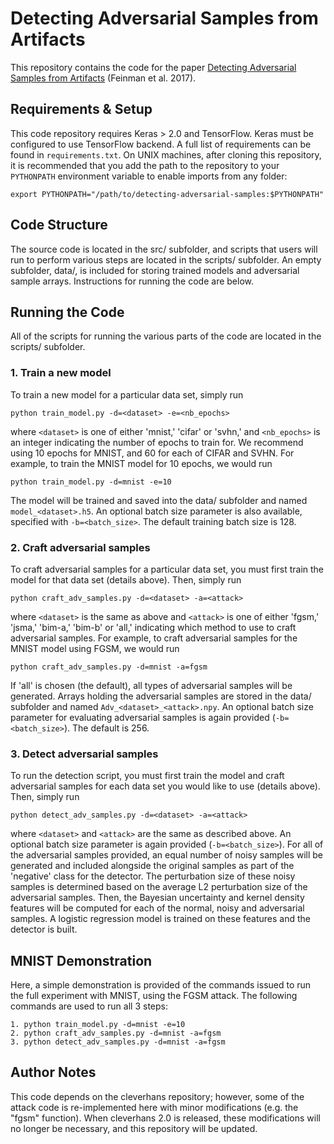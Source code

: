 # Detecting Adversarial Samples from Artifacts
This repository contains the code for the paper [Detecting
Adversarial Samples from Artifacts](https://arxiv.org/abs/1703.00410)
(Feinman et al. 2017).

## Requirements & Setup
This code repository requires Keras > 2.0 and TensorFlow. Keras must be
configured to use TensorFlow backend. A full list of requirements can be found
in `requirements.txt`. On UNIX machines, after cloning this repository, it is
recommended that you add the path to the repository to your `PYTHONPATH`
environment variable to enable imports from any folder:

    export PYTHONPATH="/path/to/detecting-adversarial-samples:$PYTHONPATH"


## Code Structure
The source code is located in the src/ subfolder, and scripts that users will
run to perform various steps are located in the scripts/ subfolder. An empty
subfolder, data/, is included for storing trained models and adversarial sample
arrays. Instructions for running the code are below.

## Running the Code
All of the scripts for running the various parts of the code are located
in the scripts/ subfolder.

### 1. Train a new model
To train a new model for a particular data set, simply run

    python train_model.py -d=<dataset> -e=<nb_epochs>

where `<dataset>` is one of either 'mnist,' 'cifar' or 'svhn,' and `<nb_epochs>`
is an integer indicating the number of epochs to train for. We recommend using
10 epochs for MNIST, and 60 for each of CIFAR and SVHN. For example, to train
the MNIST model for 10 epochs, we would run

    python train_model.py -d=mnist -e=10

The model will be trained and saved into the data/ subfolder and named
`model_<dataset>.h5`. An optional batch size parameter is also available,
specified with `-b=<batch_size>`. The default training batch size is 128.

### 2. Craft adversarial samples
To craft adversarial samples for a particular data set, you must first
train the model for that data set (details above). Then, simply run

    python craft_adv_samples.py -d=<dataset> -a=<attack>

where `<dataset>` is the same as above and `<attack>` is one of either 'fgsm,'
'jsma,' 'bim-a,' 'bim-b' or 'all,' indicating which method to use to craft
adversarial samples. For example, to craft adversarial samples for the
MNIST model using FGSM, we would run

    python craft_adv_samples.py -d=mnist -a=fgsm

If 'all' is chosen (the default), all types of adversarial samples will be
generated. Arrays holding the adversarial samples are stored in the data/
subfolder and named `Adv_<dataset>_<attack>.npy`. An optional batch size
parameter for evaluating adversarial samples is again provided
(`-b=<batch_size>`). The default is 256.

### 3. Detect adversarial samples
To run the detection script, you must first train the model and craft
adversarial samples for each data set you would like to use (details above).
Then, simply run

    python detect_adv_samples.py -d=<dataset> -a=<attack>

where `<dataset>` and `<attack>` are the same as described above. An optional
batch size parameter is again provided (`-b=<batch_size>`). For all of the
adversarial samples provided, an equal number of noisy samples will be generated
and included alongside the original samples as part of the 'negative' class
for the detector. The perturbation size of these noisy samples is determined
based on the average L2 perturbation size of the adversarial samples. Then,
the Bayesian uncertainty and kernel density features will be computed for each
of the normal, noisy and adversarial samples. A logistic regression model is
trained on these features and the detector is built.

## MNIST Demonstration
Here, a simple demonstration is provided of the commands issued to run the full
experiment with MNIST, using the FGSM attack. The following commands are used
to run all 3 steps:

    1. python train_model.py -d=mnist -e=10
    2. python craft_adv_samples.py -d=mnist -a=fgsm
    3. python detect_adv_samples.py -d=mnist -a=fgsm

## Author Notes

This code depends on the cleverhans repository; however, some of the attack
code is re-implemented here with minor modifications (e.g. the "fgsm" function).
When cleverhans 2.0 is released, these modifications will no longer be
necessary, and this repository will be updated.
